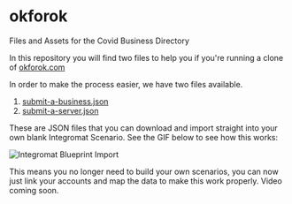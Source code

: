 # okforok
Files and Assets for the Covid Business Directory

In this repository you will find two files to help you if you're running a clone of [okforok.com](https://okforok.com)

In order to make the process easier, we have two files available. 

1. [submit-a-business.json](https://github.com/rileyrichter/okforok/blob/master/submit-a-business.json)
2. [submit-a-server.json](https://github.com/rileyrichter/okforok/blob/master/submit-a-server.json)

These are JSON files that you can download and import straight into your own blank Integromat Scenario. See the GIF below to see how this works:

<img src="https://p-zmfjbkd.t2.n0.cdn.getcloudapp.com/items/xQug5gPm/Screen%20Recording%202020-03-28%20at%2010.53%20PM.gif?v=89855b765549e1511483c3e792df2fe2"
     alt="Integromat Blueprint Import" />
     
 This means you no longer need to build your own scenarios, you can now just link your accounts and map the data to make this work properly. Video coming soon.     
